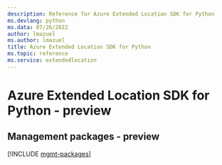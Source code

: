 ```yaml
---
description: Reference for Azure Extended Location SDK for Python
ms.devlang: python
ms.data: 07/26/2022
author: lmazuel
ms.author: lmazuel
title: Azure Extended Location SDK for Python
ms.topic: reference
ms.service: extendedlocation
---
```

# Azure Extended Location SDK for Python - preview

## Management packages - preview
[!INCLUDE [mgmt-packages](extended-location-mgmt-index.md)]